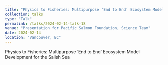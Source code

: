 ```yaml
---
title: "Physics to Fisheries: Multipurpose ‘End to End’ Ecosystem Model Development for the Salish Sea"
collection: talks
type: "Talk"
permalink: /talks/2024-02-14-talk-18
venue: "Presentation for Pacific Salmon Foundation, Science Team"
date: 2024-02-14
location: "Vancouver, BC"
---
```


Physics to Fisheries: Multipurpose ‘End to End’ Ecosystem Model Development for the Salish Sea

